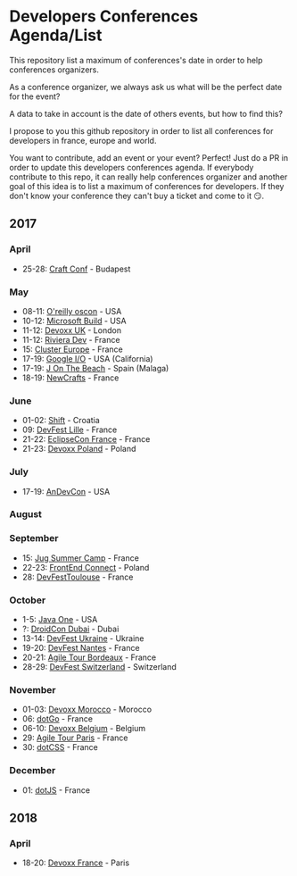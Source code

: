 # Developers Conferences Agenda/List

This repository list a maximum of conferences's date in order to help conferences organizers.

As a conference organizer, we always ask us what will be the perfect date for the event?

A data to take in account is the date of others events, but how to find this?

I propose to you this github repository in order to list all conferences for developers in france, europe and world.

You want to contribute, add an event or your event? Perfect! Just do a PR in order to update this developers conferences agenda.
If everybody contribute to this repo, it can really help conferences organizer and another goal of this idea is to list a maximum of conferences for developers.
If they don't know your conference they can't buy a ticket and come to it 😏.

## 2017

### April

* 25-28: [Craft Conf](https://craft-conf.com/) - Budapest

### May

* 08-11: [O'reilly oscon](https://conferences.oreilly.com/oscon/oscon-tx) - USA
* 10-12: [Microsoft Build](https://build.microsoft.com/) - USA
* 11-12: [Devoxx UK](http://www.devoxx.co.uk) - London
* 11-12: [Riviera Dev](http://rivieradev.fr/) - France
* 15: [Cluster Europe](https://clustereurope.org/) - France
* 17-19: [Google I/O](https://events.google.com/io/) - USA (California)
* 17-19: [J On The Beach](https://jonthebeach.com/) - Spain (Malaga)
* 18-19: [NewCrafts](http://ncrafts.io/) - France

### June

* 01-02: [Shift](http://shift.codeanywhere.com/) - Croatia
* 09: [DevFest Lille](https://devfest.gdglille.org/) - France
* 21-22: [EclipseCon France](https://www.eclipsecon.org/france2017/) - France
* 21-23: [Devoxx Poland](http://devoxx.pl) - Poland

### July

* 17-19: [AnDevCon](http://www.andevcon.com/) - USA

### August

### September

* 15: [Jug Summer Camp](http://www.jugsummercamp.org/) - France
* 22-23: [FrontEnd Connect](http://www.frontend-connect.io/) - Poland 
* 28: [DevFestToulouse](https://devfesttoulouse.fr) - France

### October

* 1-5: [Java One](https://www.oracle.com/javaone/index.html) - USA
* ?: [DroidCon Dubai](http://droidcon.ae/) - Dubai
* 13-14: [DevFest Ukraine](https://devfest.ch/) - Ukraine
* 19-20: [DevFest Nantes](https://devfest.gdgnantes.com/) - France
* 20-21: [Agile Tour Bordeaux](http://agiletourbordeaux.fr/) - France
* 28-29: [DevFest Switzerland](https://devfest.ch/) - Switzerland

### November

* 01-03: [Devoxx Morocco](http://www.devoxx.ma) - Morocco
* 06: [dotGo](http://www.dotgo.eu) - France
* 06-10: [Devoxx Belgium](https://devoxx.be) - Belgium
* 29: [Agile Tour Paris](http://at2017.agiletour.org/paris.html) - France
* 30: [dotCSS](http://www.dotcss.io) - France

### December

* 01: [dotJS](http://www.dotjs.io) - France

## 2018

### April

* 18-20: [Devoxx France](http://devoxx.fr/) - Paris
